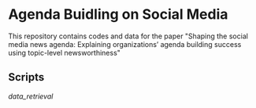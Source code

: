 # Agenda Buidling on Social Media
This repository contains codes and data for the paper "Shaping the social media news agenda: Explaining organizations’ agenda building success using topic-level newsworthiness"
## Scripts
*data_retrieval*
